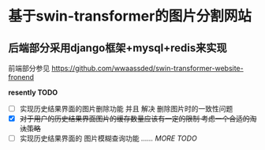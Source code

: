 # 基于swin-transformer的图片分割网站

## 后端部分采用django框架+mysql+redis来实现

前端部分参见 https://github.com/wwaassded/swin-transformer-website-fronend

**resently TODO**

* [ ]  实现历史结果界面的图片删除功能 并且 解决 删除图片时的一致性问题
* [x]  ~~对于用户的历史结果界面图片的缓存数量应该有一定的限制 考虑一个合适的淘汰策略~~
* [ ]  实现历史结果界面的 图片模糊查询功能
  *...... MORE TODO*
